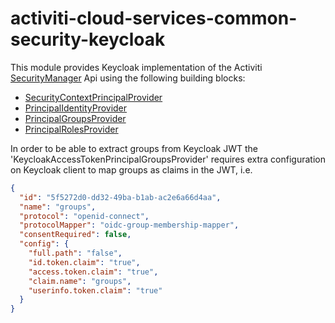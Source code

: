 # activiti-cloud-services-common-security-keycloak

This module provides Keycloak implementation of the Activiti [SecurityManager](https://github.com/Activiti/Activiti/blob/develop/activiti-api/activiti-api-runtime-shared/src/main/java/org/activiti/api/runtime/shared/security/SecurityManager.java) Api using the following building blocks:

 * [SecurityContextPrincipalProvider](src/main/java/org/activiti/cloud/services/common/security/keycloak/KeycloakSecurityContextTokenProvider.java)
 * [PrincipalIdentityProvider](src/main/java/org/activiti/cloud/services/common/security/keycloak/KeycloakPrincipalIdentityProvider.java)
 * [PrincipalGroupsProvider](src/main/java/org/activiti/cloud/services/common/security/keycloak/KeycloakAccessTokenPrincipalGroupsProvider.java)
 * [PrincipalRolesProvider](src/main/java/org/activiti/cloud/services/common/security/keycloak/KeycloakAccessTokenPrincipalRolesProvider.java)

In order to be able to extract groups from Keycloak JWT the 'KeycloakAccessTokenPrincipalGroupsProvider' requires extra configuration on Keycloak client to map groups as claims in the JWT, i.e.

```json
{
  "id": "5f5272d0-dd32-49ba-b1ab-ac2e6a66d4aa",
  "name": "groups",
  "protocol": "openid-connect",
  "protocolMapper": "oidc-group-membership-mapper",
  "consentRequired": false,
  "config": {
    "full.path": "false",
    "id.token.claim": "true",
    "access.token.claim": "true",
    "claim.name": "groups",
    "userinfo.token.claim": "true"
  }
}
```
